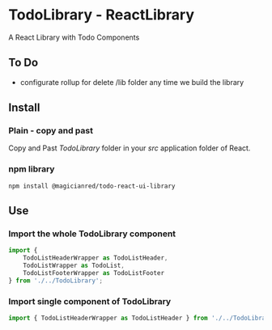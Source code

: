 # TodoLibrary - ReactLibrary

A React Library with Todo Components

## To Do

- configurate rollup for delete /lib folder any time we build the library

## Install

### Plain - copy and past

Copy and Past *TodoLibrary* folder in your *src* application folder of React.

### npm library

```
npm install @magicianred/todo-react-ui-library
```

## Use

### Import the whole TodoLibrary component

```javascript
import { 
    TodoListHeaderWrapper as TodoListHeader, 
    TodoListWrapper as TodoList, 
    TodoListFooterWrapper as TodoListFooter 
} from './../TodoLibrary';
```


### Import single component of TodoLibrary

```javascript
import { TodoListHeaderWrapper as TodoListHeader } from './../TodoLibrary/TodoListHeaderWrapper';
```

